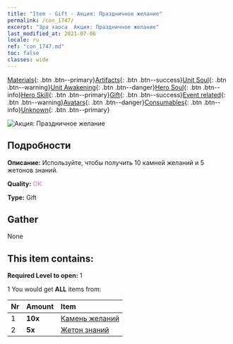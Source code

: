 ```yaml
---
title: "Item - Gift - Акция: Праздничное желание"
permalink: /con_1747/
excerpt: "Эра хаоса  Акция: Праздничное желание"
last_modified_at: 2021-07-06
locale: ru
ref: "con_1747.md"
toc: false
classes: wide
---
```

 [Materials](/ItemsRU/){: .btn .btn--primary}[Artifacts](/ItemsRU/Artifacts/){: .btn .btn--success}[Unit Soul](/ItemsRU/UnitSoul/){: .btn .btn--warning}[Unit Awakening](/ItemsRU/UnitAwakening/){: .btn .btn--danger}[Hero Soul](/ItemsRU/HeroSoul/){: .btn .btn--info}[Hero Skill](/ItemsRU/HeroSkill/){: .btn .btn--primary}[Gift](/ItemsRU/Gift/){: .btn .btn--success}[Event related](/ItemsRU/Events/){: .btn .btn--warning}[Avatars](/ItemsRU/Avatars/){: .btn .btn--danger}[Consumables](/ItemsRU/Consumables/){: .btn .btn--info}[Unknown](/ItemsRU/Unknown/){: .btn .btn--primary}

 ![Акция: Праздничное желание](/images/t/i_907363.png)

## Подробности
 **Описание:** Используйте, чтобы получить 10 камней желаний и 5 жетонов знаний.

 **Quality:** <span style="color: #DA70D6">OK</span>

 **Type:** Gift

## Gather

  None

## This item contains:

 **Required Level to open:** 1

 1 You would get **ALL** items  from:

  | Nr | Amount |     Item    |
  |:---|:-------|:------------|
  | 1 |  **10x** | [Камень желаний](/ItemsRU/con_971/) |  | 
  | 2 |  **5x** | [Жетон знаний](/ItemsRU/con_911/) |  | 
